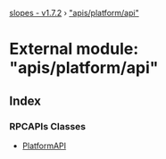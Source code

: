 [slopes - v1.7.2](../README.md) › ["apis/platform/api"](_apis_platform_api_.md)

# External module: "apis/platform/api"

## Index

### RPCAPIs Classes

* [PlatformAPI](../classes/_apis_platform_api_.platformapi.md)
